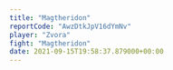 ```yaml
---
title: "Magtheridon"
reportCode: "AwzDtkJpV16dYmNv"
player: "Zvora"
fight: "Magtheridon"
date: 2021-09-15T19:58:37.879000+00:00
---
```

